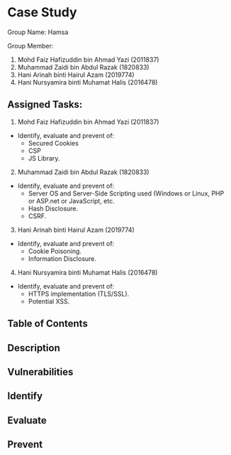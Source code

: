 # Case Study

Group Name:
Hamsa

Group Member:
1. Mohd Faiz Hafizuddin bin Ahmad Yazi (2011837)
2. Muhammad Zaidi bin Abdul Razak (1820833)
3. Hani Arinah binti Hairul Azam (2019774)
4. Hani Nursyamira binti Muhamat Halis (2016478)

## Assigned Tasks:
1. Mohd Faiz Hafizuddin bin Ahmad Yazi (2011837)
- Identify, evaluate and prevent of:
  - Secured Cookies
  - CSP
  - JS Library.

2. Muhammad Zaidi bin Abdul Razak (1820833)
- Identify, evaluate and prevent of:
  - Server OS and Server-Side Scripting used (Windows or Linux, PHP or ASP.net or JavaScript, etc.
  - Hash Disclosure.
  - CSRF.

3. Hani Arinah binti Hairul Azam (2019774)
- Identify, evaluate and prevent of:
  - Cookie Poisoning.
  - Information Disclosure.

4. Hani Nursyamira binti Muhamat Halis (2016478)
- Identify, evaluate and prevent of:
  - HTTPS implementation (TLS/SSL).
  - Potential XSS.

## Table of Contents

## Description

## Vulnerabilities

## Identify

## Evaluate

## Prevent
